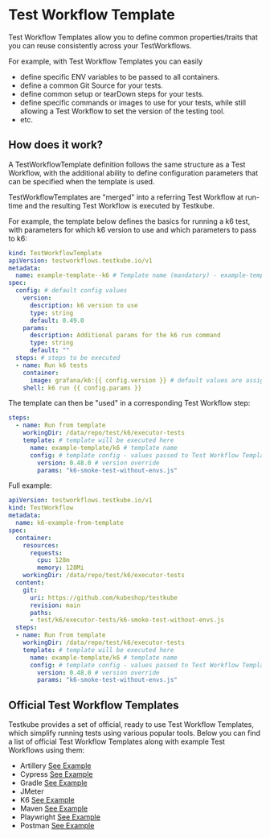 # Test Workflow Template

Test Workflow Templates allow you to define common properties/traits that you can reuse 
consistently across your TestWorkflows. 

For example, with Test Workflow Templates you can easily 
- define specific ENV variables to be passed to all containers.
- define a common Git Source for your tests.
- define common setup or tearDown steps for your tests.
- define specific commands or images to use for your tests, while still allowing a Test Workflow to set
  the version of the testing tool.
- etc.

## How does it work?

A TestWorkflowTemplate definition follows the same structure as a Test Workflow, with the additional
ability to define configuration parameters that can be specified when the template is used.

TestWorkflowTemplates are "merged" into a referring Test Workflow at run-time and the 
resulting Test Workflow is executed by Testkube.

For example, the template below defines the basics for running a k6 test, with parameters for which
k6 version to use and which parameters to pass to k6:

```yaml
kind: TestWorkflowTemplate
apiVersion: testworkflows.testkube.io/v1
metadata:
  name: example-template--k6 # Template name (mandatory) - example-template/k6
spec:
  config: # default config values
    version:
      description: k6 version to use
      type: string
      default: 0.49.0
    params:
      description: Additional params for the k6 run command
      type: string
      default: ""
  steps: # steps to be executed
  - name: Run k6 tests
    container:
      image: grafana/k6:{{ config.version }} # default values are assigned
    shell: k6 run {{ config.params }}
```

The template can then be "used" in a corresponding Test Workflow step:

```yaml
steps:
  - name: Run from template
    workingDir: /data/repo/test/k6/executor-tests
    template: # template will be executed here
      name: example-template/k6 # template name
      config: # template config - values passed to Test Workflow Template
        version: 0.48.0 # version override
        params: "k6-smoke-test-without-envs.js"
```

Full example:
```yaml
apiVersion: testworkflows.testkube.io/v1
kind: TestWorkflow
metadata:
  name: k6-example-from-template
spec:
  container:
    resources:
      requests:
        cpu: 128m
        memory: 128Mi
    workingDir: /data/repo/test/k6/executor-tests
  content:
    git:
      uri: https://github.com/kubeshop/testkube
      revision: main
      paths:
      - test/k6/executor-tests/k6-smoke-test-without-envs.js
  steps:
  - name: Run from template
    workingDir: /data/repo/test/k6/executor-tests
    template: # template will be executed here
      name: example-template/k6 # template name
      config: # template config - values passed to Test Workflow Template
        version: 0.48.0 # version override
        params: "k6-smoke-test-without-envs.js"
```

<!-- # Example Test Workflow Templates // TODO: update (official templates are moved to helm-charts repository with helm-specific escaping)
Example Test Workflow Templates can be found in the Testkube repository:

- [Cypress](https://github.com/kubeshop/testkube/blob/develop/test/test-workflow-templates/cypress.yaml)
- [k6](https://github.com/kubeshop/testkube/blob/develop/test/test-workflow-templates/k6.yaml)
- [postman](https://github.com/kubeshop/testkube/blob/develop/test/test-workflow-templates/cypress.yaml) -->

## Official Test Workflow Templates
Testkube provides a set of official, ready to use Test Workflow Templates, which simplify running tests using various popular tools. Below you can find a list of official Test Workflow Templates along with example Test Workflows using them:
- Artillery [See Example](examples/artillery-basic.md#basic-artillery-from-template)
- Cypress [See Example](examples/cypress-basic.md#basic-cypress-from-template)
- Gradle [See Example](examples/gradle-basic.md#basic-gradle-from-template)
- JMeter
- K6 [See Example](examples/k6-basic.md#basic-k6-from-template)
- Maven [See Example](examples/maven-basic.md#basic-maven-from-template)
- Playwright [See Example](examples/playwright-basic.md#basic-playwright-from-template)
- Postman [See Example](examples/postman-basic.md#basic-postman-from-template)
